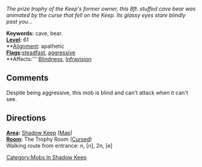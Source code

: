 *The prize trophy of the Keep's former owner, this 8ft. stuffed cave
bear was animated by the curse that fell on the Keep. Its glassy eyes
stare blindly past you...*

**Keywords:** cave, bear.  
**[Level](Level "wikilink"):** 61  
**[Alignment](Alignment "wikilink"): apathetic  
**[Flags](:Category:Mob_Types.md "wikilink"):**[steadfast](Sentinel_Mobs.md "wikilink"),
[aggressive](Aggressive_Mobs.md "wikilink")  
**Affects:''' [Blindness](Blindness "wikilink"),
[Infravision](Infravision "wikilink")

## Comments

Despite being aggressive, this mob is blind and can't attack when it
can't see.

## Directions

**[Area](:Category:Areas.md "wikilink"):** [Shadow
Keep](:Category:Shadow_Keep.md "wikilink")
([Map](Shadow_Keep_Map.md "wikilink"))  
**[Room](:Category:Rooms.md "wikilink"):** The Trophy Room
([Cursed](Cursed_Rooms.md "wikilink"))  
Walking route from entrance: n, \[n\], 2n, \[e\]

[Category:Mobs In Shadow Keep](Category:Mobs_In_Shadow_Keep "wikilink")
